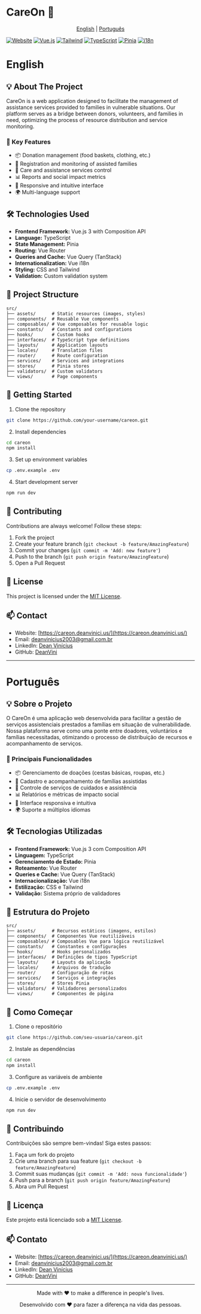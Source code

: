 # CareOn 🤝

<div align="center">

[English](#english) | [Português](#português)

</div>

[![Website](https://img.shields.io/website?url=https%3A%2F%2Fcareon.deanvinici.us)](https://careon.deanvinici.us/)
[![Vue.js](https://img.shields.io/badge/Vue.js-3.x-4FC08D?logo=vue.js)](https://vuejs.org/)
[![Tailwind](https://img.shields.io/badge/Tailwind_CSS-grey?logo=tailwind-css)](https://tailwindcss.com/)
[![TypeScript](https://img.shields.io/badge/TypeScript-5.x-3178C6?logo=typescript)](https://www.typescriptlang.org/)
[![Pinia](https://img.shields.io/badge/Pinia-State%20Management-yellow?logo=vue.js)](https://pinia.vuejs.org/)
[![i18n](https://img.shields.io/badge/i18n-Multilingual-green)](https://vue-i18n.intlify.dev/)

# English

## 💡 About The Project

CareOn is a web application designed to facilitate the management of assistance services provided to families in vulnerable situations. Our platform serves as a bridge between donors, volunteers, and families in need, optimizing the process of resource distribution and service monitoring.

### 🎯 Key Features

- 📦 Donation management (food baskets, clothing, etc.)
- 👥 Registration and monitoring of assisted families
- 🤝 Care and assistance services control
- 📊 Reports and social impact metrics
- 📱 Responsive and intuitive interface
- 🌍 Multi-language support

## 🛠️ Technologies Used

- **Frontend Framework:** Vue.js 3 with Composition API
- **Language:** TypeScript
- **State Management:** Pinia
- **Routing:** Vue Router
- **Queries and Cache:** Vue Query (TanStack)
- **Internationalization:** Vue i18n
- **Styling:** CSS and Tailwind
- **Validation:** Custom validation system

## 📁 Project Structure

```
src/
├── assets/      # Static resources (images, styles)
├── components/  # Reusable Vue components
├── composables/ # Vue composables for reusable logic
├── constants/   # Constants and configurations
├── hooks/       # Custom hooks
├── interfaces/  # TypeScript type definitions
├── layouts/     # Application layouts
├── locales/     # Translation files
├── router/      # Route configuration
├── services/    # Services and integrations
├── stores/      # Pinia stores
├── validators/  # Custom validators
└── views/       # Page components
```

## 🚀 Getting Started

1. Clone the repository
```bash
git clone https://github.com/your-username/careon.git
```

2. Install dependencies
```bash
cd careon
npm install
```

3. Set up environment variables
```bash
cp .env.example .env
```

4. Start development server
```bash
npm run dev
```

## 🤝 Contributing

Contributions are always welcome! Follow these steps:

1. Fork the project
2. Create your feature branch (`git checkout -b feature/AmazingFeature`)
3. Commit your changes (`git commit -m 'Add: new feature'`)
4. Push to the branch (`git push origin feature/AmazingFeature`)
5. Open a Pull Request

## 📝 License

This project is licensed under the [MIT License](LICENSE).

## 📫 Contact

- Website: [https://careon.deanvinici.us/](https://careon.deanvinici.us/)
- Email: [deanvinicius2003@gmail.com.br](mailto:deanvinicius2003@gmail.com)
- LinkedIn: [Dean Vinícius](https://www.linkedin.com/in/dean-vin%C3%ADcius-26b274258/)
- GitHub: [DeanVini](https://github.com/DeanVini)

---

# Português

## 💡 Sobre o Projeto

O CareOn é uma aplicação web desenvolvida para facilitar a gestão de serviços assistenciais prestados a famílias em situação de vulnerabilidade. Nossa plataforma serve como uma ponte entre doadores, voluntários e famílias necessitadas, otimizando o processo de distribuição de recursos e acompanhamento de serviços.

### 🎯 Principais Funcionalidades

- 📦 Gerenciamento de doações (cestas básicas, roupas, etc.)
- 👥 Cadastro e acompanhamento de famílias assistidas
- 🤝 Controle de serviços de cuidados e assistência
- 📊 Relatórios e métricas de impacto social
- 📱 Interface responsiva e intuitiva
- 🌍 Suporte a múltiplos idiomas

## 🛠️ Tecnologias Utilizadas

- **Frontend Framework:** Vue.js 3 com Composition API
- **Linguagem:** TypeScript
- **Gerenciamento de Estado:** Pinia
- **Roteamento:** Vue Router
- **Queries e Cache:** Vue Query (TanStack)
- **Internacionalização:** Vue i18n
- **Estilização:** CSS e Tailwind
- **Validação:** Sistema próprio de validadores

## 📁 Estrutura do Projeto

```
src/
├── assets/      # Recursos estáticos (imagens, estilos)
├── components/  # Componentes Vue reutilizáveis
├── composables/ # Composables Vue para lógica reutilizável
├── constants/   # Constantes e configurações
├── hooks/       # Hooks personalizados
├── interfaces/  # Definições de tipos TypeScript
├── layouts/     # Layouts da aplicação
├── locales/     # Arquivos de tradução
├── router/      # Configuração de rotas
├── services/    # Serviços e integrações
├── stores/      # Stores Pinia
├── validators/  # Validadores personalizados
└── views/       # Componentes de página
```

## 🚀 Como Começar

1. Clone o repositório
```bash
git clone https://github.com/seu-usuario/careon.git
```

2. Instale as dependências
```bash
cd careon
npm install
```

3. Configure as variáveis de ambiente
```bash
cp .env.example .env
```

4. Inicie o servidor de desenvolvimento
```bash
npm run dev
```

## 🤝 Contribuindo

Contribuições são sempre bem-vindas! Siga estes passos:

1. Faça um fork do projeto
2. Crie uma branch para sua feature (`git checkout -b feature/AmazingFeature`)
3. Commit suas mudanças (`git commit -m 'Add: nova funcionalidade'`)
4. Push para a branch (`git push origin feature/AmazingFeature`)
5. Abra um Pull Request

## 📝 Licença

Este projeto está licenciado sob a [MIT License](LICENSE).

## 📫 Contato

- Website: [https://careon.deanvinici.us/](https://careon.deanvinici.us/)
- Email: [deanvinicius2003@gmail.com.br](mailto:deanvinicius2003@gmail.com)
- LinkedIn: [Dean Vinícius](https://www.linkedin.com/in/dean-vin%C3%ADcius-26b274258/)
- GitHub: [DeanVini](https://github.com/DeanVini)

---

<div align="center">

Made with ❤️ to make a difference in people's lives.

Desenvolvido com ❤️ para fazer a diferença na vida das pessoas.

</div>
